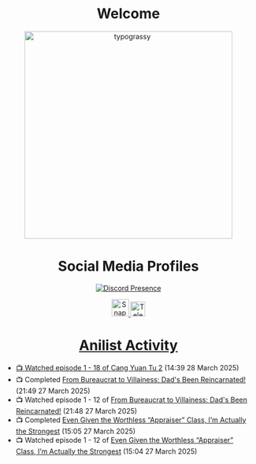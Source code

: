<div align="center">

# Welcome
<a href="https://github.com/kawarimidoll/typograssy">
    <img alt="typograssy" src="https://typograssy.deno.dev/api?text=%E3%82%88%E3%81%86%E3%81%93%E3%81%9D%E3%81%BF%E3%81%AA%E3%81%95%E3%82%93%20-%20Sheby--&&l0=none&l1=82d9d0&l2=027353&l3=038c4c&l4=01402e&bg=none&frame=none&speed=100&comment=" width="421.99">
</a>

</div>

<div align="center">

# Social Media Profiles

[![Discord Presence](https://lanyard.cnrad.dev/api/612532963938271232)](https://discord.com/users/612532963938271232)


<a href="https://www.snapchat.com/add/a.sheby" title="Snapchat Profile">
    <img src="https://www.freepnglogos.com/uploads/snapchat-logo-png-0.png" width="35" alt="Snapchat Logo" />


<a href="https://t.me/ASheby" title="Telegram Profile">
    <img src="https://www.freepnglogos.com/uploads/telegram-logo-png-0.png" width="30" alt="Telegram Logo" />


</div>

<div align="center">

# Anilist Activity

</div>

<!-- ANILIST_ACTIVITY:start -->

-   📺 Watched episode 1 - 18 of [Cang Yuan Tu 2](https://anilist.co/anime/185719) (14:39 28 March 2025)
-   📺 Completed [From Bureaucrat to Villainess: Dad's Been Reincarnated!](https://anilist.co/anime/172453) (21:49 27 March 2025)
-   📺 Watched episode 1 - 12 of [From Bureaucrat to Villainess: Dad's Been Reincarnated!](https://anilist.co/anime/172453) (21:48 27 March 2025)
-   📺 Completed [Even Given the Worthless “Appraiser” Class, I’m Actually the Strongest](https://anilist.co/anime/178548) (15:05 27 March 2025)
-   📺 Watched episode 1 - 12 of [Even Given the Worthless “Appraiser” Class, I’m Actually the Strongest](https://anilist.co/anime/178548) (15:04 27 March 2025)

<!-- ANILIST_ACTIVITY:end -->
